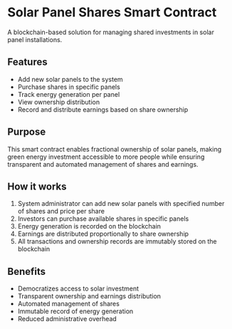 # Solar Panel Shares Smart Contract

A blockchain-based solution for managing shared investments in solar panel installations.

## Features

- Add new solar panels to the system
- Purchase shares in specific panels
- Track energy generation per panel
- View ownership distribution
- Record and distribute earnings based on share ownership

## Purpose

This smart contract enables fractional ownership of solar panels, making green energy investment accessible to more people while ensuring transparent and automated management of shares and earnings.

## How it works

1. System administrator can add new solar panels with specified number of shares and price per share
2. Investors can purchase available shares in specific panels
3. Energy generation is recorded on the blockchain
4. Earnings are distributed proportionally to share ownership
5. All transactions and ownership records are immutably stored on the blockchain

## Benefits

- Democratizes access to solar investment
- Transparent ownership and earnings distribution
- Automated management of shares
- Immutable record of energy generation
- Reduced administrative overhead
